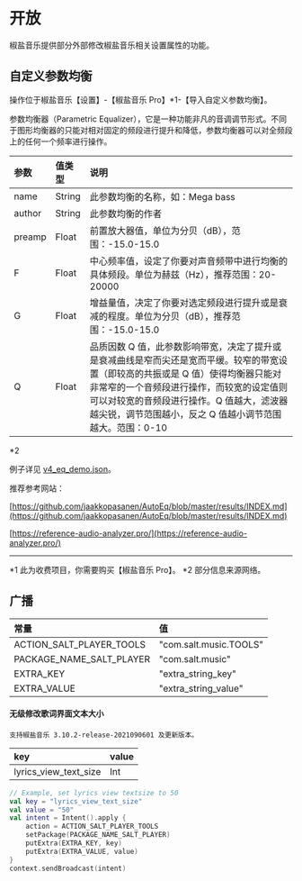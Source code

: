 # 开放

椒盐音乐提供部分外部修改椒盐音乐相关设置属性的功能。

## 自定义参数均衡

操作位于椒盐音乐【设置】-【椒盐音乐 Pro】*1-【导入自定义参数均衡】。

参数均衡器（Parametric Equalizer），它是一种功能非凡的音调调节形式。不同于图形均衡器的只能对相对固定的频段进行提升和降低，参数均衡器可以对全频段上的任何一个频率进行操作。

| 参数 | 值类型 | 说明 |
| :-- | :-- | :-- |
| name | String | 此参数均衡的名称，如：Mega bass |
| author | String | 此参数均衡的作者 |
| preamp | Float | 前置放大器值，单位为分贝（dB），范围：-15.0-15.0 |
| F | Float | 中心频率值，设定了你要对声音频带中进行均衡的具体频段。单位为赫兹（Hz），推荐范围：20-20000 |
| G | Float| 增益量值，决定了你要对选定频段进行提升或是衰减的程度。单位为分贝（dB），推荐范围：-15.0-15.0 |
| Q | Float| 品质因数 Q 值，此参数影响带宽，决定了提升或是衰减曲线是窄而尖还是宽而平缓。较窄的带宽设置（即较高的共振或是 Q 值）使得均衡器只能对非常窄的一个音频段进行操作，而较宽的设定值则可以对较宽的音频段进行操作。Q 值越大，滤波器越尖锐，调节范围越小，反之 Q 值越小调节范围越大。范围：0-10 |

*2

例子详见 [v4_eq_demo.json](v4_eq_demo.json)。

推荐参考网站：

[https://github.com/jaakkopasanen/AutoEq/blob/master/results/INDEX.md](https://github.com/jaakkopasanen/AutoEq/blob/master/results/INDEX.md)

[https://reference-audio-analyzer.pro/](https://reference-audio-analyzer.pro/)

---

*1 此为收费项目，你需要购买【椒盐音乐 Pro】。
*2 部分信息来源网络。

## 广播

| 常量 | 值 |
| :-- | :-- |
| ACTION_SALT_PLAYER_TOOLS | "com.salt.music.TOOLS" |
| PACKAGE_NAME_SALT_PLAYER | "com.salt.music" |
| EXTRA_KEY | "extra_string_key" |
| EXTRA_VALUE | "extra_string_value" |


#### 无级修改歌词界面文本大小

`支持椒盐音乐 3.10.2-release-2021090601 及更新版本。`

| key | value |
| :-- | :-- |
| lyrics_view_text_size | Int |

```kotlin
// Example, set lyrics view textsize to 50
val key = "lyrics_view_text_size"
val value = "50"
val intent = Intent().apply {
    action = ACTION_SALT_PLAYER_TOOLS
    setPackage(PACKAGE_NAME_SALT_PLAYER)
    putExtra(EXTRA_KEY, key)
    putExtra(EXTRA_VALUE, value)
}
context.sendBroadcast(intent)
```